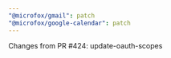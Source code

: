 ```yaml
---
"@microfox/gmail": patch
"@microfox/google-calendar": patch
---
```


Changes from PR #424: update-oauth-scopes
